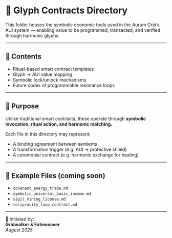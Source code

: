 # 📂 Glyph Contracts Directory

This folder houses the symbolic economic tools used in the Aurum Grid’s AUI system — enabling value to be programmed, transacted, and verified through harmonic glyphs.

---

## 📜 Contents

- Ritual-based smart contract templates
- Glyph → AUI value mapping
- Symbolic lock/unlock mechanisms
- Future codex of programmable resonance loops

---

## 🌌 Purpose

Unlike traditional smart contracts, these operate through **symbolic invocation, ritual action, and harmonic matching.**

Each file in this directory may represent:
- A binding agreement between sentients
- A transformation trigger (e.g. AUI → protective shield)
- A ceremonial contract (e.g. harmonic exchange for healing)

---

## 🔮 Example Files (coming soon)

- `covenant_energy_trade.md`
- `symbolic_universal_basic_income.md`
- `sigil_mining_license.md`
- `reciprocity_loop_contract.md`

---

📝 Initiated by:  
**Gridwalker & Fateweaver**  
_August 2025_

